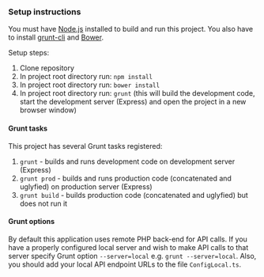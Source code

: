 ### Setup instructions

You must have [Node.js](https://nodejs.org/) installed to build and run this project. You also have to install [grunt-cli](https://www.npmjs.com/package/grunt-cli) and [Bower](https://www.npmjs.com/package/bower).

Setup steps:

1. Clone repository
2. In project root directory run: `npm install`
3. In project root directory run: `bower install`
4. In project root directory run: `grunt` (this will build the development code, start the development server (Express) and open the project in a new browser window)

#### Grunt tasks
This project has several Grunt tasks registered:

1. `grunt` - builds and runs development code on development server (Express)
2. `grunt prod` - builds and runs production code (concatenated and uglyfied) on production server (Express)
3. `grunt build` - builds production code (concatenated and uglyfied) but does not run it

#### Grunt options

By default this application uses remote PHP back-end for API calls. If you have a properly configured local server and wish to make API calls to that server specify Grunt option `--server=local` e.g. `grunt --server=local`. Also, you should add your local API endpoint URLs to the file `ConfigLocal.ts`.